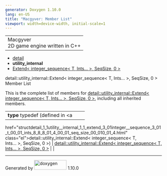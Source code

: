```yaml
---
generator: Doxygen 1.10.0
lang: en-US
title: "Macgyver: Member List"
viewport: width=device-width, initial-scale=1
---
```


<div id="top">

<div id="titlearea">

<table data-cellspacing="0" data-cellpadding="0">
<colgroup>
<col style="width: 100%" />
</colgroup>
<tbody>
<tr id="projectrow" class="odd">
<td id="projectalign"><div id="projectname">
Macgyver
</div>
<div id="projectbrief">
2D game engine written in C++
</div></td>
</tr>
</tbody>
</table>

</div>

<div id="main-nav">

</div>

<div id="nav-path" class="navpath">

- <a href="namespacedetail.html" class="el">detail</a>
- **utility_internal**
- <a
  href="structdetail_1_1utility__internal_1_1_extend_3_01integer__sequence_3_01_t_00_01_ints_8_8_8_01_4_00_01_seq_size_00_010_01_4.html"
  class="el">Extend&lt; integer_sequence&lt; T, Ints... &gt;, SeqSize, 0
  &gt;</a>

</div>

</div>

<div class="header">

<div class="headertitle">

<div class="title">

detail::utility_internal::Extend\< integer_sequence\< T, Ints... \>,
SeqSize, 0 \> Member List

</div>

</div>

</div>

<div class="contents">

This is the complete list of members for <a
href="structdetail_1_1utility__internal_1_1_extend_3_01integer__sequence_3_01_t_00_01_ints_8_8_8_01_4_00_01_seq_size_00_010_01_4.html"
class="el">detail::utility_internal::Extend&lt; integer_sequence&lt; T,
Ints... &gt;, SeqSize, 0 &gt;</a>, including all inherited members.

|                                                                                                                                        |                                                                                                                                        |     |
|----------------------------------------------------------------------------------------------------------------------------------------|----------------------------------------------------------------------------------------------------------------------------------------|-----|
| **type** typedef (defined in <a                                                                                                        
 href="structdetail_1_1utility__internal_1_1_extend_3_01integer__sequence_3_01_t_00_01_ints_8_8_8_01_4_00_01_seq_size_00_010_01_4.html"  
 class="el">detail::utility_internal::Extend&lt; integer_sequence&lt; T,                                                                 
 Ints... &gt;, SeqSize, 0 &gt;</a>)                                                                                                      | <a                                                                                                                                     
                                                                                                                                          href="structdetail_1_1utility__internal_1_1_extend_3_01integer__sequence_3_01_t_00_01_ints_8_8_8_01_4_00_01_seq_size_00_010_01_4.html"  
                                                                                                                                          class="el">detail::utility_internal::Extend&lt; integer_sequence&lt; T,                                                                 
                                                                                                                                          Ints... &gt;, SeqSize, 0 &gt;</a>                                                                                                       |     |

</div>

------------------------------------------------------------------------

<span class="small">Generated
by [<img src="doxygen.svg" class="footer" width="104" height="31"
alt="doxygen" />](https://www.doxygen.org/index.html) 1.10.0</span>

